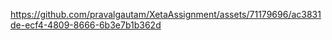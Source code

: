 

https://github.com/pravalgautam/XetaAssignment/assets/71179696/ac3831de-ecf4-4809-8666-6b3e7b1b362d

